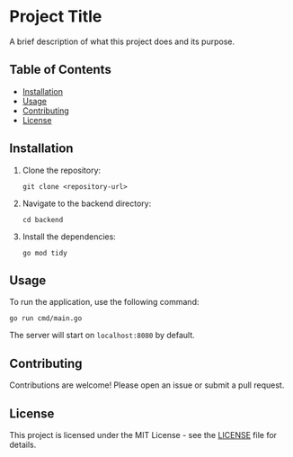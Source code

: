 # Project Title

A brief description of what this project does and its purpose.

## Table of Contents

- [Installation](#installation)
- [Usage](#usage)
- [Contributing](#contributing)
- [License](#license)

## Installation

1. Clone the repository:
   ```
   git clone <repository-url>
   ```
2. Navigate to the backend directory:
   ```
   cd backend
   ```
3. Install the dependencies:
   ```
   go mod tidy
   ```

## Usage

To run the application, use the following command:
```
go run cmd/main.go
```

The server will start on `localhost:8080` by default.

## Contributing

Contributions are welcome! Please open an issue or submit a pull request.

## License

This project is licensed under the MIT License - see the [LICENSE](LICENSE) file for details.